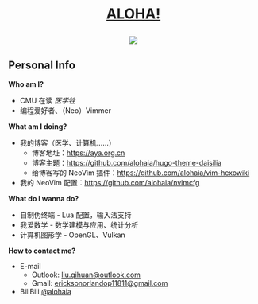 <h1 align="center"><a href='https://zh.wikipedia.org/wiki/Aloha'>ALOHA!</a></p>

<div align="center">
<img src="https://github-readme-stats.vercel.app/api?username=alohaia&show_icons=true&count_private=true&hide_border=true&locale=cn&bg_color=2D333B&text_color=CDD9E5">
</div>

## Personal Info

**Who am I?**
    
- CMU 在读 *医学牲*
- 编程爱好者、（Neo）Vimmer

**What am I doing?**

- 我的博客（医学、计算机……）
    - 博客地址：https://aya.org.cn
    - 博客主题：https://github.com/alohaia/hugo-theme-daisilia
    - 给博客写的 NeoVim 插件：https://github.com/alohaia/vim-hexowiki
- 我的 NeoVim 配置：https://github.com/alohaia/nvimcfg

**What do I wanna do?**

- 自制伪终端 - Lua 配置，输入法支持
- 我爱数学 - 数学建模与应用、统计分析
- 计算机图形学 - OpenGL、Vulkan

**How to contact me?**

- E-mail
    - Outlook: [liu.qihuan@outlook.com](mailto:liu.qihuan@outlook.com)
    - Gmail: [ericksonorlandop11811@gmail.com](mailto:ericksonorlandop11811@gmail.com)
- BiliBili [@alohaia](https://space.bilibili.com/437854288)
